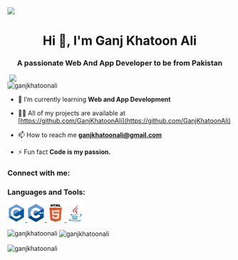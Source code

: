 <img src="https://encrypted-tbn0.gstatic.com/images?q=tbn:ANd9GcTY4BwEeHzS3HgDuh4TU5pRX6GvSqN5v542Jo8mVR9pubzu9so2KrcZ0V150osyXWmCuA&usqp=CAU" width="900">
<h1 align="center">Hi 👋, I'm Ganj Khatoon Ali</h1>
<h3 align="center">A passionate Web And App Developer to be from Pakistan</h3>
<img src="https://i.pinimg.com/originals/fb/c6/f3/fbc6f31bd3b84159470b973aca7e0f97.gif" width="500" align="right">

<p align="left"> <img src="https://komarev.com/ghpvc/?username=ganjkhatoonali&label=Profile%20views&color=0e75b6&style=flat" alt="ganjkhatoonali" /> </p>

- 🌱 I’m currently learning **Web and App Development**

- 👨‍💻 All of my projects are available at [https://github.com/GanjKhatoonAli](https://github.com/GanjKhatoonAli)

- 📫 How to reach me **ganjkhatoonali@gmail.com**

- ⚡ Fun fact **Code is my passion.**

<h3 align="left">Connect with me:</h3>
<p align="left">
</p>

<h3 align="left">Languages and Tools:</h3>
<p align="left"> <a href="https://www.cprogramming.com/" target="_blank" rel="noreferrer"> <img src="https://raw.githubusercontent.com/devicons/devicon/master/icons/c/c-original.svg" alt="c" width="40" height="40"/> </a> <a href="https://www.w3schools.com/cpp/" target="_blank" rel="noreferrer"> <img src="https://raw.githubusercontent.com/devicons/devicon/master/icons/cplusplus/cplusplus-original.svg" alt="cplusplus" width="40" height="40"/> </a> <a href="https://www.w3.org/html/" target="_blank" rel="noreferrer"> <img src="https://raw.githubusercontent.com/devicons/devicon/master/icons/html5/html5-original-wordmark.svg" alt="html5" width="40" height="40"/> </a> <a href="https://www.java.com" target="_blank" rel="noreferrer"> <img src="https://raw.githubusercontent.com/devicons/devicon/master/icons/java/java-original.svg" alt="java" width="40" height="40"/> </a> </p>

<p><img align="left" src="https://github-readme-stats.vercel.app/api/top-langs?username=ganjkhatoonali&show_icons=true&locale=en&layout=compact" alt="ganjkhatoonali" /></p>

<p>&nbsp;<img align="center" src="https://github-readme-stats.vercel.app/api?username=ganjkhatoonali&show_icons=true&locale=en" alt="ganjkhatoonali" /></p>

<p><img align="center" src="https://github-readme-streak-stats.herokuapp.com/?user=ganjkhatoonali&" alt="ganjkhatoonali" /></p>

<!--
**GanjKhatoonAli/GanjKhatoonAli** is a ✨ _special_ ✨ repository because its `README.md` (this file) appears on your GitHub profile.

Here are some ideas to get you started:

- 🔭 I’m currently working on ...
- 🌱 I’m currently learning ...
- 👯 I’m looking to collaborate on ...
- 🤔 I’m looking for help with ...
- 💬 Ask me about ...
- 📫 How to reach me: ...
- 😄 Pronouns: ...
- ⚡ Fun fact: ...
-->
